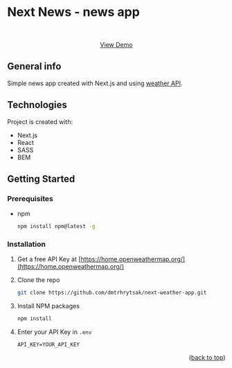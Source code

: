 # Next News - news app
<div id="top"></div>

<div align="center">
  <br>
  <p align="center">
    <a href="https://next-news-dmtrhrytsak.vercel.app/" target="_blank">View Demo</a>
  </p>
</div>

## General info
Simple news app created with Next.js and using [weather API](https://home.openweathermap.org/).
	
## Technologies
Project is created with:
* Next.js
* React
* SASS
* BEM
	
## Getting Started

### Prerequisites

* npm
  ```sh
  npm install npm@latest -g
  ```

### Installation

1. Get a free API Key at [https://home.openweathermap.org/](https://home.openweathermap.org/)
2. Clone the repo

   ```sh
   git clone https://github.com/dmtrhrytsak/next-weather-app.git
   ```
3. Install NPM packages

   ```sh
   npm install
   ```
4. Enter your API Key in `.env`

   ```
   API_KEY=YOUR_API_KEY
   ```

<p align="right">(<a href="#top">back to top</a>)</p>
